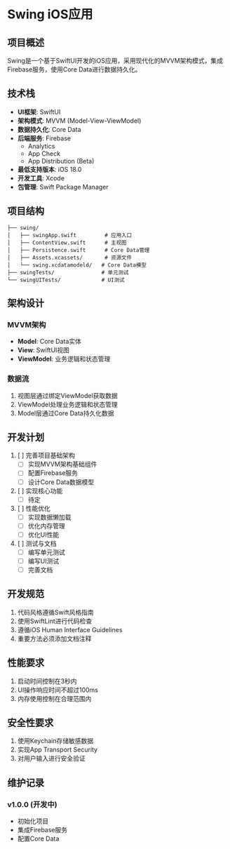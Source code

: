 # Swing iOS应用

## 项目概述
Swing是一个基于SwiftUI开发的iOS应用，采用现代化的MVVM架构模式，集成Firebase服务，使用Core Data进行数据持久化。

## 技术栈
- **UI框架**: SwiftUI
- **架构模式**: MVVM (Model-View-ViewModel)
- **数据持久化**: Core Data
- **后端服务**: Firebase
  - Analytics
  - App Check
  - App Distribution (Beta)
- **最低支持版本**: iOS 18.0
- **开发工具**: Xcode
- **包管理**: Swift Package Manager

## 项目结构
```
├── swing/
│   ├── swingApp.swift         # 应用入口
│   ├── ContentView.swift      # 主视图
│   ├── Persistence.swift      # Core Data管理
│   ├── Assets.xcassets/       # 资源文件
│   └── swing.xcdatamodeld/   # Core Data模型
├── swingTests/               # 单元测试
└── swingUITests/             # UI测试
```

## 架构设计
### MVVM架构
- **Model**: Core Data实体
- **View**: SwiftUI视图
- **ViewModel**: 业务逻辑和状态管理

### 数据流
1. 视图层通过绑定ViewModel获取数据
2. ViewModel处理业务逻辑和状态管理
3. Model层通过Core Data持久化数据

## 开发计划
1. [ ] 完善项目基础架构
   - [ ] 实现MVVM架构基础组件
   - [ ] 配置Firebase服务
   - [ ] 设计Core Data数据模型

2. [ ] 实现核心功能
   - [ ] 待定

3. [ ] 性能优化
   - [ ] 实现数据懒加载
   - [ ] 优化内存管理
   - [ ] 优化UI性能

4. [ ] 测试与文档
   - [ ] 编写单元测试
   - [ ] 编写UI测试
   - [ ] 完善文档

## 开发规范
1. 代码风格遵循Swift风格指南
2. 使用SwiftLint进行代码检查
3. 遵循iOS Human Interface Guidelines
4. 重要方法必须添加文档注释

## 性能要求
1. 启动时间控制在3秒内
2. UI操作响应时间不超过100ms
3. 内存使用控制在合理范围内

## 安全性要求
1. 使用Keychain存储敏感数据
2. 实现App Transport Security
3. 对用户输入进行安全验证

## 维护记录
### v1.0.0 (开发中)
- 初始化项目
- 集成Firebase服务
- 配置Core Data